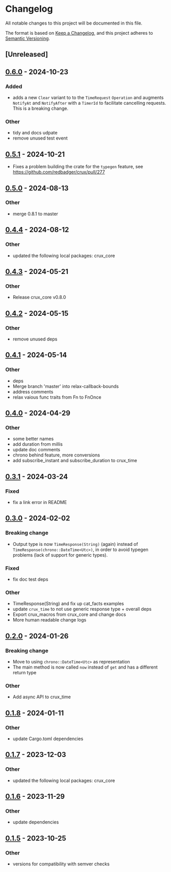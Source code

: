 # Changelog

All notable changes to this project will be documented in this file.

The format is based on [Keep a Changelog](https://keepachangelog.com/en/1.0.0/),
and this project adheres to
[Semantic Versioning](https://semver.org/spec/v2.0.0.html).

## [Unreleased]

## [0.6.0](https://github.com/redbadger/crux/compare/crux_time-v0.5.1...crux_time-v0.6.0) - 2024-10-23

### Added

- adds a new `Clear` variant to to the `TimeRequest` `Operation` and augments `NotifyAt` and `NotifyAfter`
  with a `TimerId` to facilitate cancelling requests. This is a breaking change.

### Other

- tidy and docs udpate
- remove unused test event

## [0.5.1](https://github.com/redbadger/crux/compare/crux_time-v0.5.0...crux_time-v0.5.1) - 2024-10-21

- Fixes a problem building the crate for the `typegen` feature, see https://github.com/redbadger/crux/pull/277

## [0.5.0](https://github.com/redbadger/crux/compare/crux_time-v0.4.4...crux_time-v0.5.0) - 2024-08-13

### Other
- merge 0.8.1 to master

## [0.4.4](https://github.com/redbadger/crux/compare/crux_time-v0.4.3...crux_time-v0.4.4) - 2024-08-12

### Other
- updated the following local packages: crux_core

## [0.4.3](https://github.com/redbadger/crux/compare/crux_time-v0.4.2...crux_time-v0.4.3) - 2024-05-21

### Other

- Release crux_core v0.8.0

## [0.4.2](https://github.com/redbadger/crux/compare/crux_time-v0.4.1...crux_time-v0.4.2) - 2024-05-15

### Other

- remove unused deps

## [0.4.1](https://github.com/redbadger/crux/compare/crux_time-v0.4.0...crux_time-v0.4.1) - 2024-05-14

### Other

- deps
- Merge branch 'master' into relax-callback-bounds
- address comments
- relax vaious func traits from Fn to FnOnce

## [0.4.0](https://github.com/redbadger/crux/compare/crux_time-v0.3.1...crux_time-v0.4.0) - 2024-04-29

### Other

- some better names
- add duration from millis
- update doc comments
- chrono behind feature, more conversions
- add subscribe_instant and subscribe_duration to crux_time

## [0.3.1](https://github.com/redbadger/crux/compare/crux_time-v0.3.0...crux_time-v0.3.1) - 2024-03-24

### Fixed

- fix a link error in README

## [0.3.0](https://github.com/redbadger/crux/compare/crux_time-v0.2.0...crux_time-v0.3.0) - 2024-02-02

### Breaking change

- Output type is now `TimeResponse(String)` (again) instead of
  `TimeResponse(chrono::DateTime<Utc>)`, in order to avoid typegen problems
  (lack of support for generic types).

### Fixed

- fix doc test deps

### Other

- TimeResponse(String) and fix up cat_facts examples
- update `crux_time` to not use generic response type + overall deps
- Export crux_macros from crux_core and change docs
- More human readable change logs

## [0.2.0](https://github.com/redbadger/crux/compare/crux_time-v0.1.8...crux_time-v0.2.0) - 2024-01-26

### Breaking change

- Move to using `chrono::DateTime<Utc>` as representation
- The main method is now called `now` instead of `get` and has a different
  return type

### Other

- Add async API to crux_time

## [0.1.8](https://github.com/redbadger/crux/compare/crux_time-v0.1.7...crux_time-v0.1.8) - 2024-01-11

### Other

- update Cargo.toml dependencies

## [0.1.7](https://github.com/redbadger/crux/compare/crux_time-v0.1.6...crux_time-v0.1.7) - 2023-12-03

### Other

- updated the following local packages: crux_core

## [0.1.6](https://github.com/redbadger/crux/compare/crux_time-v0.1.5...crux_time-v0.1.6) - 2023-11-29

### Other

- update dependencies

## [0.1.5](https://github.com/redbadger/crux/compare/crux_time-v0.1.4...crux_time-v0.1.5) - 2023-10-25

### Other

- versions for compatibility with semver checks
